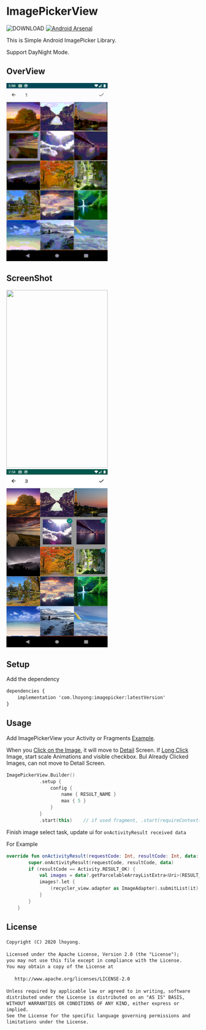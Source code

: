 # ImagePickerView

![DOWNLOAD](https://img.shields.io/bintray/v/lhoyong/maven/com.lhoyong:imagepicker)
[![Android Arsenal](https://img.shields.io/badge/Android%20Arsenal-ImagePickerView-brightgreen.svg?style=flat)](https://android-arsenal.com/details/1/7976)


This is Simple Android ImagePicker Library.

Support DayNight Mode.



## OverView

<img src="https://github.com/lhoyong/ImagePicker/blob/master/art/anim.gif" width = "264" height = "464"/>



## ScreenShot

<img src="https://github.com/lhoyong/ImagePicker/blob/master/art/3.png?raw=true" width = "264" height = "464"/><img src="https://github.com/lhoyong/ImagePicker/blob/master/art/4.png?raw=true" width = "264" height = "464"/>

## Setup

Add the dependency

~~~~xml
dependencies {
    implementation 'com.lhoyong:imagepicker:latestVersion'
}
~~~~



## Usage

Add ImagePickerView your Activity or Fragments  [Example](https://github.com/lhoyong/ImagePicker/blob/master/app/src/main/java/com/github/lhoyong/imagepicker/MainActivity.kt).

When you [Click on the Image](https://github.com/lhoyong/ImagePicker/blob/master/imagepicker/src/main/java/com/github/lhoyong/imagepicker/adapter/GalleryAdapter.kt#L49), it will move to [Detail](https://github.com/lhoyong/ImagePicker/blob/master/imagepicker/src/main/java/com/github/lhoyong/imagepicker/ui/Detail.kt) Screen.
If [Long Click](https://github.com/lhoyong/ImagePicker/blob/master/imagepicker/src/main/java/com/github/lhoyong/imagepicker/adapter/GalleryAdapter.kt#L57) Image, start scale Animations and visible checkbox. Bul Already Clicked Images, can not move to Detail Screen.

~~~~kotlin
ImagePickerView.Builder()
            .setup {
                config {
                    name { RESULT_NAME }
                    max { 5 }
                }
            }
            .start(this)	// if used fragment, .start(requireContext())
~~~~



Finish image select task, update ui for `onActivityResult received data` 

For Example
~~~~kotlin
override fun onActivityResult(requestCode: Int, resultCode: Int, data: Intent?) {
        super.onActivityResult(requestCode, resultCode, data)
        if (resultCode == Activity.RESULT_OK) {
            val images = data?.getParcelableArrayListExtra<Uri>(RESULT_NAME)
            images?.let {
                (recycler_view.adapter as ImageAdapter).submitList(it)
            }
        }
    }
~~~~



## License

	Copyright (C) 2020 lhoyong.
	
	Licensed under the Apache License, Version 2.0 (the "License");
	you may not use this file except in compliance with the License.
	You may obtain a copy of the License at
	
	   http://www.apache.org/licenses/LICENSE-2.0
	
	Unless required by applicable law or agreed to in writing, software
	distributed under the License is distributed on an "AS IS" BASIS,
	WITHOUT WARRANTIES OR CONDITIONS OF ANY KIND, either express or implied.
	See the License for the specific language governing permissions and
	limitations under the License.
